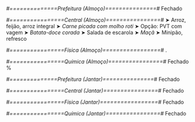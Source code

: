 
*#==============Prefeitura (Almoço)===============#*
Fechado

*#================Central (Almoço)================#*
➤ Arroz, feijão, arroz integral
➤ *Carne picada com molho roti*
➤ Opção: PVT com vagem
➤ *Batata-doce corada*
➤ Salada de escarola
➤ *Maçã*
➤ Minipão, refresco

*#================Física (Almoço)=================#*
.

*#================Química (Almoço)================#*
Fechado
%

*#==============Prefeitura (Jantar)===============#*
Fechado

*#================Central (Jantar)================#*
Fechado

*#================Física (Jantar)=================#*
Fechado

*#================Química (Jantar)================#*
Fechado
